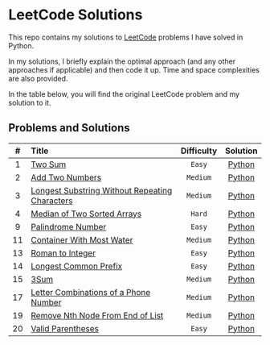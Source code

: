# LeetCode Solutions

This repo contains my solutions to [LeetCode](https://leetcode.com/) problems I have solved in Python.

In my solutions, I briefly explain the optimal approach (and any other approaches if applicable) and then code it up. Time and space complexities are also provided.

In the table below, you will find the original LeetCode problem and my solution to it.

## Problems and Solutions

| # | Title | Difficulty | Solution |
| :-------------: | :------------- | :-------------: | :-------------: |
| 1 | [Two Sum](https://leetcode.com/problems/two-sum/) | `Easy` | [Python](python/0001-two-sum.py) |
| 2 | [Add Two Numbers](https://leetcode.com/problems/add-two-numbers/) | `Medium` | [Python](python/0002-add-two-numbers.py)|
| 3 | [Longest Substring Without Repeating Characters](https://leetcode.com/problems/longest-substring-without-repeating-characters/) | `Medium` | [Python](python/0003-longest-substring-without-repeating-characters.py)|
| 4 | [Median of Two Sorted Arrays](https://leetcode.com/problems/median-of-two-sorted-arrays/) | `Hard` | [Python](python/0004-median-of-two-sorted-arrays.py)|
| 9 | [Palindrome Number](https://leetcode.com/problems/palindrome-number/) | `Easy` | [Python](python/0009-palindrome-number.py)|
| 11 | [Container With Most Water](https://leetcode.com/problems/container-with-most-water/) | `Medium` | [Python](python/0011-container-with-most-water.py)|
| 13 | [Roman to Integer](https://leetcode.com/problems/roman-to-integer/) | `Easy` | [Python](python/0013-roman-to-integer.py)|
| 14 | [Longest Common Prefix](https://leetcode.com/problems/longest-common-prefix/) | `Easy` | [Python](python/0014-longest-common-prefix.py)|
| 15 | [3Sum](https://leetcode.com/problems/3sum/) | `Medium` | [Python](python/0015-3sum.py)|
| 17 | [Letter Combinations of a Phone Number](https://leetcode.com/problems/letter-combinations-of-a-phone-number/) | `Medium` | [Python](python/0017-letter-combinations-of-a-phone-number.py)|
| 19 | [Remove Nth Node From End of List](https://leetcode.com/problems/remove-nth-node-from-end-of-list/) | `Medium` | [Python](python/0019-remove-nth-node-from-end-of-list.py)|
| 20 | [Valid Parentheses](https://leetcode.com/problems/valid-parentheses/) | `Easy` | [Python](python/0020-valid-parentheses.py)|
